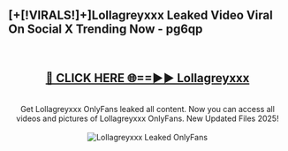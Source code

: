<h2>[+[!VIRALS!]+]Lollagreyxxx Leaked Video Viral On Social X Trending Now - pg6qp</h2>
<br>
<div align="center">
<h2><a href="https://libra.edu.pl?Lollagreyxxx" rel="nofollow">🔴 CLICK HERE 🌐==►► Lollagreyxxx</a></h2>
<br>
Get Lollagreyxxx OnlyFans leaked all content. Now you can access all videos and pictures of Lollagreyxxx OnlyFans. New Updated Files 2025!
<br>
<br>
<a href="https://libra.edu.pl?Lollagreyxxx" rel="nofollow" data-target="animated-image.originalLink"><img src="https://i.ibb.co.com/WyWwxjT/player-gif2.gif" alt="Lollagreyxxx Leaked OnlyFans" style="max-width: 100%; display: inline-block;" data-target="animated-image.originalImage"></a>
</div>
<br>